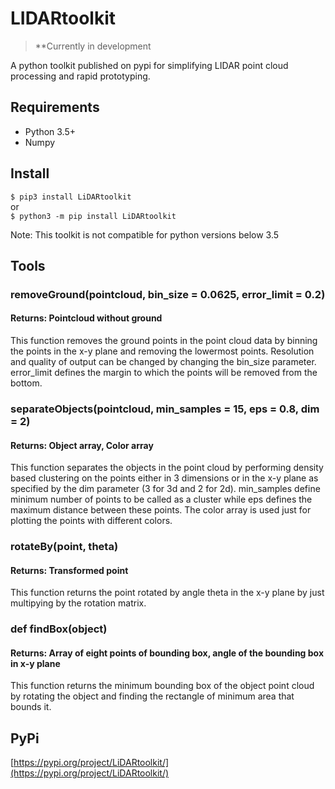 # LIDARtoolkit
> **Currently in development

A python toolkit  published on pypi for simplifying LIDAR point cloud processing and rapid prototyping.

## Requirements
- Python 3.5+
- Numpy

## Install
`$ pip3 install LiDARtoolkit`  
or  
`$ python3 -m pip install LiDARtoolkit`

Note: This toolkit is not compatible for python versions below 3.5

## Tools
### removeGround(pointcloud, bin\_size = 0.0625, error\_limit = 0.2)
#### Returns: Pointcloud without ground
This function removes the ground points in the point cloud data by binning the points in the x-y plane and removing the lowermost points. Resolution and quality of output can be changed by changing the bin\_size parameter. error\_limit defines the margin to which the points will be removed from the bottom.

### separateObjects(pointcloud, min\_samples = 15, eps = 0.8, dim = 2)
#### Returns: Object array, Color array
This function separates the objects in the point cloud by performing density based clustering on the points either in 3 dimensions or in the x-y plane as specified by the dim parameter (3 for 3d and 2 for 2d). min\_samples define minimum number of points to be called as a cluster while eps defines the maximum distance between these points. The color array is used just for plotting the points with different colors.

### rotateBy(point, theta)
#### Returns: Transformed point
This function returns the point rotated by angle theta in the x-y plane by just multipying by the rotation matrix.

### def findBox(object)
#### Returns: Array of eight points of bounding box, angle of the bounding box in x-y plane
This function returns the minimum bounding box of the object point cloud by rotating the object and finding the rectangle of minimum area that bounds it.

## PyPi
[https://pypi.org/project/LiDARtoolkit/](https://pypi.org/project/LiDARtoolkit/)
